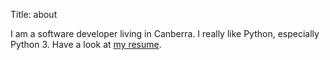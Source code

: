 Title: about

I am a software developer living in Canberra. I really like Python, especially
Python 3. Have a look at [my resume](http://www.vaibhavsagar.com/resume).
